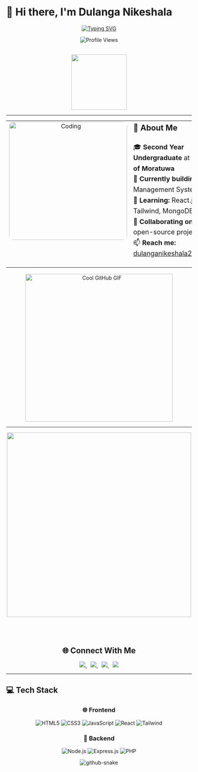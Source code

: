 # 👋 Hi there, I'm Dulanga Nikeshala

<div align="center">

[![Typing SVG](https://readme-typing-svg.herokuapp.com?font=Fira+Code&weight=600&size=28&duration=4000&pause=1000&color=00D9FF&center=true&vCenter=true&multiline=false&width=600&height=70&lines=UOM+Undergraduate+%F0%9F%8E%93;Full+Stack+Developer+%F0%9F%9A%80;Tech+Lover+%F0%9F%92%BB;Problem+Solver+%F0%9F%A7%A0)](https://git.io/typing-svg)

![Profile Views](https://komarev.com/ghpvc/?username=dulanga-nikeshala&style=flat-square)

<br/>

<img height="150" src="https://media.giphy.com/media/M9gbBd9nbDrOTu1Mqx/giphy.gif" />
</div>

---

<div align="center">

<table width="80%" cellpadding="10" cellspacing="0" style="border-collapse: collapse; margin: auto;">
  <tr>
    <td width="45%" align="center" valign="top">
      <img src="https://user-images.githubusercontent.com/74038190/229223263-cf2e4b07-2615-4f87-9c38-e37600f8381a.gif" alt="Coding" width="320" style="border-radius: 12px;" />
    </td>
    <td width="55%" align="left" valign="top" style="font-size: 18px; line-height: 1.6;">
      <h3 style="margin-top: 0;">🧠 About Me</h3>
      <ul style="list-style:none; padding-left:0;">
        <li>🎓 <b>Second Year Undergraduate</b> at <b>University of Moratuwa</b></li>
        <li>🔭 <b>Currently building:</b> Visitor Management System</li>
        <li>🌱 <b>Learning:</b> React.js, Express, Tailwind, MongoDB</li>
        <li>🤝 <b>Collaborating on:</b> Web & open-source projects</li>
        <li>📫 <b>Reach me:</b> <a href="mailto:dulanganikeshala2@gmail.com">dulanganikeshala2@gmail.com</a></li>
      </ul>
    </td>
  </tr>
</table>

<br/>
<img src="https://github.com/Anmol-Baranwal/Cool-GIFs-For-GitHub/assets/74038190/7b282ec6-fcc3-4600-90a7-2c3140549f58" width="400" alt="Cool GitHub GIF" />

</div>

---

<div align="center">

<img src="https://user-images.githubusercontent.com/74038190/219923809-b86dc415-a0c2-4a38-bc88-ad6cf06395a8.gif" width="500" />

<br><br>

## 🌐 Connect With Me

<a href="https://www.linkedin.com/in/dulanga-nikeshala" target="_blank" rel="noopener noreferrer" style="margin: 0 5px;">
  <img src="https://img.shields.io/badge/-LinkedIn-0077B5?style=for-the-badge&logo=linkedin&logoColor=white" />
</a>
<a href="https://www.instagram.com/dulanga_nikeshala?igsh=MTVhZXQ1NGhpYmF1ZQ%3D%3D&utm_source=qr" target="_blank" rel="noopener noreferrer" style="margin: 0 5px;">
  <img src="https://img.shields.io/badge/-Instagram-E4405F?style=for-the-badge&logo=instagram&logoColor=white" />
</a>
<a href="https://www.facebook.com/share/1FqzoNfL3o/?mibextid=wwXIfr" target="_blank" rel="noopener noreferrer" style="margin: 0 5px;">
  <img src="https://img.shields.io/badge/-Facebook-1877F2?style=for-the-badge&logo=facebook&logoColor=white" />
</a>
<a href="mailto:dulanganikeshala2@gmail.com" target="_blank" rel="noopener noreferrer" style="margin: 0 5px;">
  <img src="https://img.shields.io/badge/-Gmail-D14836?style=for-the-badge&logo=gmail&logoColor=white" />
</a>

</div>

---

## 💻 Tech Stack

<div align="center">

### 🌐 Frontend  
![HTML5](https://img.shields.io/badge/-HTML5-E34F26?style=for-the-badge&logo=html5&logoColor=white)
![CSS3](https://img.shields.io/badge/-CSS3-1572B6?style=for-the-badge&logo=css3&logoColor=white)
![JavaScript](https://img.shields.io/badge/-JavaScript-F7DF1E?style=for-the-badge&logo=javascript&logoColor=black)
![React](https://img.shields.io/badge/-React-20232A?style=for-the-badge&logo=react&logoColor=61DAFB)
![Tailwind](https://img.shields.io/badge/-Tailwind_CSS-38B2AC?style=for-the-badge&logo=tailwind-css&logoColor=white)



### 🧰 Backend  
![Node.js](https://img.shields.io/badge/-Node.js-339933?style=for-the-badge&logo=nodedotjs&logoColor=white)
![Express.js](https://img.shields.io/badge/-Express-000000?style=for-the-badge&logo=express&logoColor=white)
![PHP](https://img.shields.io/badge/-PHP-777BB4?style=for-the-badge&logo=php&logoColor=white)


<picture>
  <source media="(prefers-color-scheme: dark)" srcset="https://raw.githubusercontent.com/dulanga-nikeshala/dulanga-nikeshala/output/github-snake-dark.svg" />
  <source media="(prefers-color-scheme: light)" srcset="https://raw.githubusercontent.com/dulanga-nikeshala/dulanga-nikeshala/output/github-snake.svg" />
  <img alt="github-snake" src="https://raw.githubusercontent.com/dulanga-nikeshala/dulanga-nikeshala/output/github-snake.svg" />
</picture>


